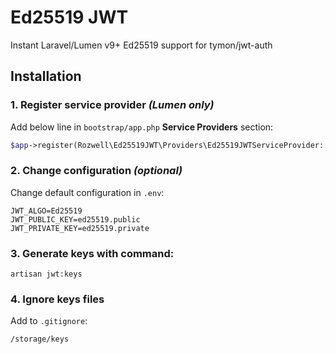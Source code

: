 # Ed25519 JWT
Instant Laravel/Lumen v9+ Ed25519 support for tymon/jwt-auth

## Installation

### 1. Register service provider *(Lumen only)*
Add below line in `bootstrap/app.php` **Service Providers** section:
```php
$app->register(Rozwell\Ed25519JWT\Providers\Ed25519JWTServiceProvider::class);
```

### 2. Change configuration *(optional)*
Change default configuration in `.env`:
```dotenv
JWT_ALGO=Ed25519
JWT_PUBLIC_KEY=ed25519.public
JWT_PRIVATE_KEY=ed25519.private
```

### 3. Generate keys with command:
```shell
artisan jwt:keys
```

### 4. Ignore keys files
Add to `.gitignore`:
```shell
/storage/keys
```
